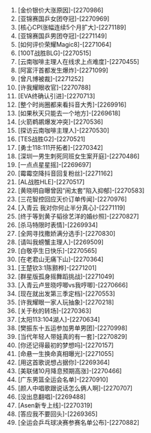 
1. [金价银价大涨原因]-[2270986]
1. [亚锦赛国乒女团夺冠]-[2270969]
1. [核心CPI涨幅连续5个月扩大]-[2271189]
1. [亚锦赛国乒男团夺冠]-[2271149]
1. [如何评价荣耀Magic8]-[2271064]
1. [100T战胜BLG]-[2270515]
1. [云南咖啡主理人在线求上点难度]-[2270455]
1. [阿富汗首都发生爆炸]-[2271099]
1. [曾凡博被裁]-[2271252]
1. [许我耀眼收官]-[2270788]
1. [EVA终确认引进]-[2270713]
1. [整个时尚圈都来看抖音大秀]-[2269916]
1. [如果秋天只能去一个地方]-[2269618]
1. [火箭鹈鹕爆发冲突]-[2270536]
1. [探访云南咖啡主理人]-[2270530]
1. [TES战胜G2]-[2270521]
1. [勇士118:111开拓者]-[2270342]
1. [深圳一男生刺死同班女生案开庭]-[2270486]
1. [一点点星星摇]-[2269697]
1. [霉霉空降抖音回复粉丝]-[2271162]
1. [AL战胜HLE]-[2270517]
1. [黄晓明自曝曾因“闹太套”陷入抑郁]-[2270583]
1. [三花智控回应天价订单传闻]-[2270976]
1. [入青云 我对你何止半分真心]-[2271119]
1. [终于等到黄子韬徐艺洋的婚纱照]-[2270827]
1. [杀马特限时表情]-[2269934]
1. [全网寻找撒娇满分选手]-[2270830]
1. [请叫我螃蟹主理人]-[2269509]
1. [白敬亭生日快乐]-[2270565]
1. [在老君山无痛下山]-[2270364]
1. [王楚钦3:1陈颢桦]-[2271201]
1. [群星版孤身摇舞蹈挑战]-[2271049]
1. [入青云卢昱晓哼唧vs我哼唧]-[2270666]
1. [现在就出发第三季定档]-[2270553]
1. [许我耀眼一家人玩抽象]-[2270218]
1. [关于秋的转场]-[2270363]
1. [太阳113:104湖人]-[2270634]
1. [樊振东十五运参加男单男团]-[2270998]
1. [当代年轻人带娃真的有一套]-[2270829]
1. [你还记得最初的梦想吗]-[2270157]
1. [命悬一生换命真相曝光]-[2271055]
1. [用这首歌说想占据你]-[2269364]
1. [美联储10月降息预期高涨]-[2270466]
1. [广东男篮全运会名单]-[2270910]
1. [颜人中唱歌跟说话怎么俩人啊]-[2270707]
1. [没出息翻唱]-[2269488]
1. [Asen新专上线]-[2270319]
1. [答应我不要回头]-[2269365]
1. [全运会乒乓球决赛参赛名单公布]-[2270882]
